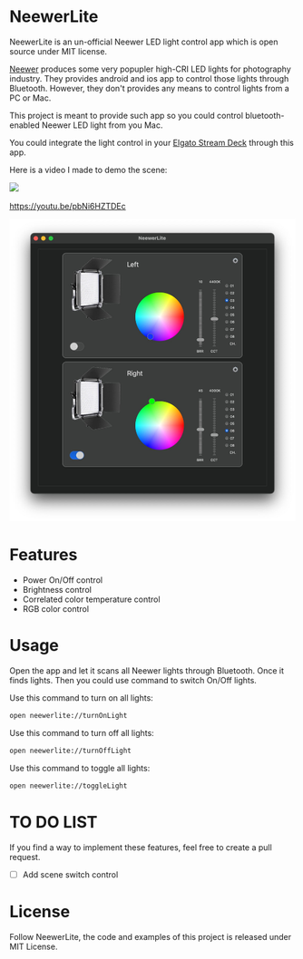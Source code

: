 # NeewerLite

NeewerLite is an un-official Neewer LED light control app which is open source under MIT license.

[Neewer](https://neewer.com/) produces some very popupler high-CRI LED lights for photography industry. They provides android and ios app to control those lights through Bluetooth. However, they don't provides any means to control lights from a PC or Mac.

This project is meant to provide such app so you could control bluetooth-enabled Neewer LED light from you Mac.

You could integrate the light control in your [Elgato Stream Deck](https://www.elgato.com/en/gaming/stream-deck) through this app. 

Here is a video I made to demo the scene: 

![](https://j.gifs.com/3Qz2Ox.gif)

https://youtu.be/pbNi6HZTDEc

![screenshot.jpg](screenshot.jpg "Snapshot")

# Features

- Power On/Off control
- Brightness control
- Correlated color temperature control
- RGB color control

# Usage

Open the app and let it scans all Neewer lights through Bluetooth. Once it finds lights. Then you could use command to switch On/Off lights.

Use this command to turn on all lights:

```bash
open neewerlite://turnOnLight
```

Use this command to turn off all lights:
```bash
open neewerlite://turnOffLight
```

Use this command to toggle all lights:
```bash
open neewerlite://toggleLight
```

# TO DO LIST

If you find a way to implement these features, feel free to create a pull request.

- [ ] Add scene switch control

# License

Follow NeewerLite, the code and examples of this project is released under MIT License.

